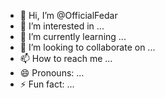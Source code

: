 - 👋 Hi, I’m @OfficialFedar
- 👀 I’m interested in ...
- 🌱 I’m currently learning ...
- 💞️ I’m looking to collaborate on ...
- 📫 How to reach me ...
- 😄 Pronouns: ...
- ⚡ Fun fact: ...

<!---
OfficialFedar/OfficialFedar is a ✨ special ✨ repository because its `README.md` (this file) appears on your GitHub profile.
You can click the Preview link to take a look at your changes.
--->
